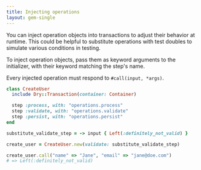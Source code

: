 ```yaml
---
title: Injecting operations
layout: gem-single
---
```


You can inject operation objects into transactions to adjust their behavior at runtime. This could be helpful to substitute operations with test doubles to simulate various conditions in testing.

To inject operation objects, pass them as keyword arguments to the initializer, with their keyword matching the step's name.

Every injected operation must respond to `#call(input, *args)`.

```ruby
class CreateUser
  include Dry::Transaction(container: Container)

  step :process, with: "operations.process"
  step :validate, with: "operations.validate"
  step :persist, with: "operations.persist"
end

substitute_validate_step = -> input { Left(:definitely_not_valid) }

create_user = CreateUser.new(validate: substitute_validate_step)

create_user.call("name" => "Jane", "email" => "jane@doe.com")
# => Left(:definitely_not_valid)
```
